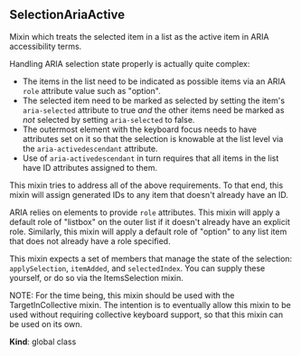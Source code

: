 <a name="SelectionAriaActive"></a>
## SelectionAriaActive
Mixin which treats the selected item in a list as the active item in ARIA
accessibility terms.

Handling ARIA selection state properly is actually quite complex:

* The items in the list need to be indicated as possible items via an ARIA
  `role` attribute value such as "option".
* The selected item need to be marked as selected by setting the item's
  `aria-selected` attribute to true *and* the other items need be marked as
  *not* selected by setting `aria-selected` to false.
* The outermost element with the keyboard focus needs to have attributes
  set on it so that the selection is knowable at the list level via the
  `aria-activedescendant` attribute.
* Use of `aria-activedescendant` in turn requires that all items in the
  list have ID attributes assigned to them.

This mixin tries to address all of the above requirements. To that end,
this mixin will assign generated IDs to any item that doesn't already have
an ID.

ARIA relies on elements to provide `role` attributes. This mixin will apply
a default role of "listbox" on the outer list if it doesn't already have an
explicit role. Similarly, this mixin will apply a default role of "option"
to any list item that does not already have a role specified.

This mixin expects a set of members that manage the state of the selection:
`applySelection`, `itemAdded`, and `selectedIndex`. You can supply these
yourself, or do so via the ItemsSelection mixin.

NOTE: For the time being, this mixin should be used with the
TargetInCollective mixin. The intention is to eventually allow this mixin
to be used without requiring collective keyboard support, so that this
mixin can be used on its own.

**Kind**: global class  
